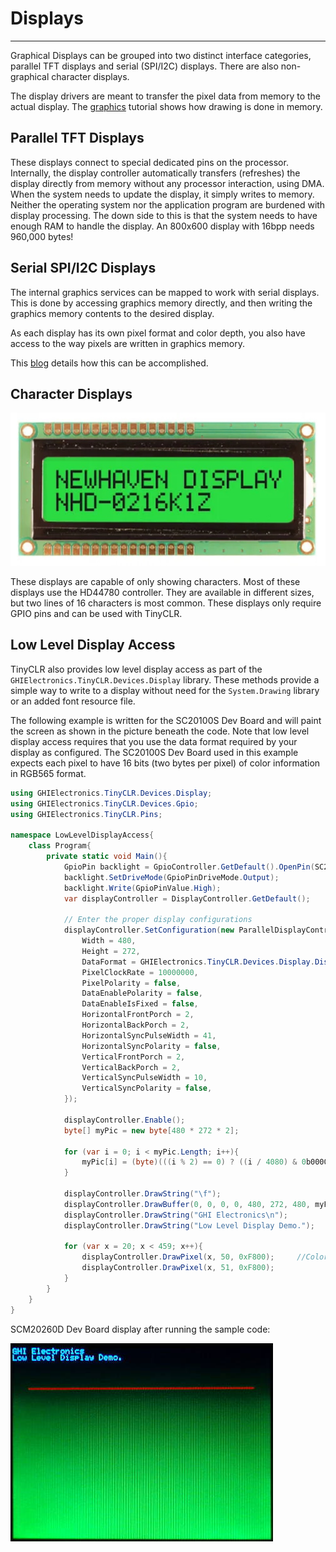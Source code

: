 # Displays
---
Graphical Displays can be grouped into two distinct interface categories, parallel TFT displays and serial (SPI/I2C) displays. There are also non-graphical character displays.

The display drivers are meant to transfer the pixel data from memory to the actual display. The [graphics](graphics.md) tutorial shows how drawing is done in memory.

## Parallel TFT Displays
These displays connect to special dedicated pins on the processor. Internally, the display controller automatically transfers (refreshes) the display directly from memory without any processor interaction, using DMA. When the system needs to update the display, it simply writes to memory. Neither the operating system nor the application program are burdened with display processing. The down side to this is that the system needs to have enough RAM to handle the display. An 800x600 display with 16bpp needs 960,000 bytes!

## Serial SPI/I2C Displays
The internal graphics services can be mapped to work with serial displays. This is done by accessing graphics memory directly, and then writing the graphics memory contents to the desired display.

As each display has its own pixel format and color depth, you also have access to the way pixels are written in graphics memory.

This [blog](https://forums.ghielectronics.com/t/managed-graphics-for-non-tft-displays-in-tinyclr/21887) details how this can be accomplished.

## Character Displays
![Character Display](../images/character-display.jpg)

These displays are capable of only showing characters. Most of these displays use the HD44780 controller. They are available in different sizes, but two lines of 16 characters is most common. These displays only require GPIO pins and can be used with TinyCLR.

## Low Level Display Access
TinyCLR also provides low level display access as part of the `GHIElectronics.TinyCLR.Devices.Display` library. These methods provide a simple way to write to a display without need for the `System.Drawing` library or an added font resource file.

The following example is written for the SC20100S Dev Board and will paint the screen as shown in the picture beneath the code. Note that low level display access requires that you use the data format required by your display as configured. The SC20100S Dev Board used in this example expects each pixel to have 16 bits (two bytes per pixel) of color information in RGB565 format.

```cs
using GHIElectronics.TinyCLR.Devices.Display;
using GHIElectronics.TinyCLR.Devices.Gpio;
using GHIElectronics.TinyCLR.Pins;

namespace LowLevelDisplayAccess{
    class Program{
        private static void Main(){
            GpioPin backlight = GpioController.GetDefault().OpenPin(SC20260.GpioPin.PA15);
            backlight.SetDriveMode(GpioPinDriveMode.Output);
            backlight.Write(GpioPinValue.High);
            var displayController = DisplayController.GetDefault();

            // Enter the proper display configurations
            displayController.SetConfiguration(new ParallelDisplayControllerSettings{
                Width = 480,
                Height = 272,
                DataFormat = GHIElectronics.TinyCLR.Devices.Display.DisplayDataFormat.Rgb565,
                PixelClockRate = 10000000,
                PixelPolarity = false,
                DataEnablePolarity = false,
                DataEnableIsFixed = false,
                HorizontalFrontPorch = 2,
                HorizontalBackPorch = 2,
                HorizontalSyncPulseWidth = 41,
                HorizontalSyncPolarity = false,
                VerticalFrontPorch = 2,
                VerticalBackPorch = 2,
                VerticalSyncPulseWidth = 10,
                VerticalSyncPolarity = false,
            });

            displayController.Enable();
            byte[] myPic = new byte[480 * 272 * 2];

            for (var i = 0; i < myPic.Length; i++){
                myPic[i] = (byte)(((i % 2) == 0) ? ((i / 4080) & 0b00000111) << 5 : i / 32640);
            }

            displayController.DrawString("\f");     
            displayController.DrawBuffer(0, 0, 0, 0, 480, 272, 480, myPic, 0);
            displayController.DrawString("GHI Electronics\n");
            displayController.DrawString("Low Level Display Demo.");

            for (var x = 20; x < 459; x++){
                displayController.DrawPixel(x, 50, 0xF800);     //Color is 31,0,0 (RGB565).
                displayController.DrawPixel(x, 51, 0xF800);
            }
        }
    }
}

```

SCM20260D Dev Board display after running the sample code:

![Low Level Display Sample](../images/low-level-display-sample.jpg)
